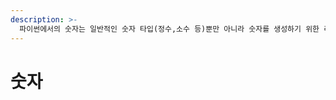 ```yaml
---
description: >-
  파이썬에서의 숫자는 일반적인 숫자 타입(정수,소수 등)뿐만 아니라 숫자를 생성하기 위한 리터럴과 숫자를 처리하기 위한 표현식을 제공합니다
---
```



# 숫자

